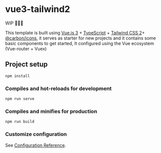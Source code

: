# vue3-tailwind2

WIP 🚧🚧🚧

This template is built using [Vue.js 3](https://v3.vuejs.org/) + [TypeScript](https://www.typescriptlang.org/) + [Tailwind CSS 2](https://tailwindcss.com/)+ [@carbon/icons](https://www.npmjs.com/package/@carbon/icons), it serves as starter for new projects and it contains some basic components to get started, It configured using the Vue ecosystem (Vue-router + Vuex)


## Project setup

```
npm install
```

### Compiles and hot-reloads for development

```
npm run serve
```

### Compiles and minifies for production

```
npm run build
```

### Customize configuration

See [Configuration Reference](https://cli.vuejs.org/config/).
